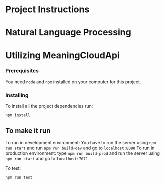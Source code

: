 # Project Instructions


# Natural Language Processing
# Utilizing MeaningCloudApi

### Prerequisites

You need `node` and `npm` installed on your computer for this project.

### Installing

To install all the project dependencies run:
```
npm install
```


## To make it run

To run in development environment: You have to run the server using ```npm run start``` and run ```npm run build-dev``` and go to ```localhost:8080``` 
To run in production environment:  type ```npm run build-prod``` and run the server using ```npm run start``` and go to ```localhost:7071``` 

To test:
```
npm run test
```
